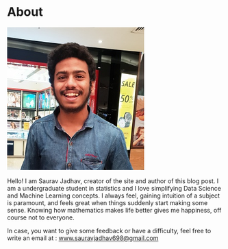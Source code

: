 # About
![](/images/profile_1.jpg)

Hello! I am Saurav Jadhav, creator of the site and author of this blog post. I am a undergraduate student in statistics and I love simplifying Data Science and Machine Learning concepts. I always feel, gaining intuition of a subject is paramount, and feels great when things suddenly start making some sense. Knowing how mathematics makes life better gives me happiness, off course not to everyone. 

In case, you want to give some feedback or have a difficulty, feel free to write an email at : www.sauravjadhav698@gmail.com  

